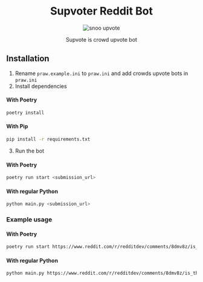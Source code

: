 <h1 align="center">Supvoter Reddit Bot</h1>
<p align="center">
  <img src="https://external-preview.redd.it/1LSNsf-YaFwNyoyc87WTE1koBiJZVbmzODo0JBVZ0Fg.png?auto=webp&s=0ef9e07743513eb8b254477cfc840e2bc135fa5d" alt="snoo upvote" alt="snoo upvote"/>
  
  <p align="center">Supvote is crowd upvote bot</p>
</p>

## Installation

1. Rename `praw.example.ini` to `praw.ini` and add crowds upvote bots in `praw.ini`
2. Install dependencies

#### With Poetry
```bash
poetry install
```

#### With Pip
```bash
pip install -r requirements.txt
```

3. Run the bot
#### With Poetry

```bash
poetry run start <submission_url>
```

#### With regular Python

```bash
python main.py <submission_url>
```

### Example usage

#### With Poetry

```bash
poetry run start https://www.reddit.com/r/redditdev/comments/8dmv8z/is_there_no_distinguish_method_for_comments_in/
```

#### With regular Python

```bash
python main.py https://www.reddit.com/r/redditdev/comments/8dmv8z/is_there_no_distinguish_method_for_comments_in/
```
